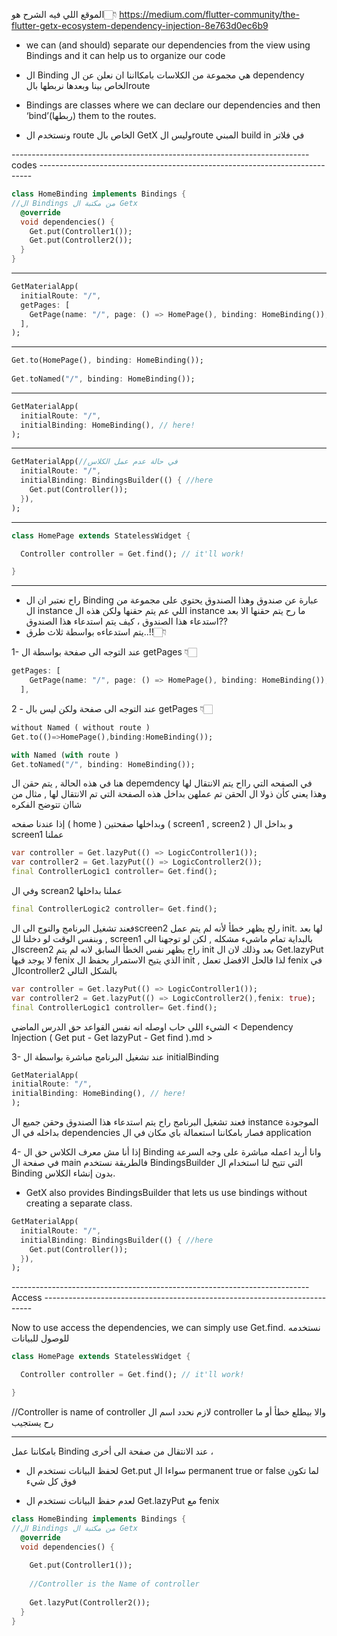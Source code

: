 الموقع اللي فيه الشرح هو👇🏻
https://medium.com/flutter-community/the-flutter-getx-ecosystem-dependency-injection-8e763d0ec6b9


- we can (and should) separate  our dependencies from the view using Bindings and it can help us to organize our code
 

-  ال Binding هي مجموعة من الكلاسات بامكااننا ان نعلن عن ال dependency الخاص بينا وبعدها نربطها بالroute

- Bindings are classes where we can declare our dependencies and then ‘bind’(ربطها) them to the routes.

- ونستخدم ال route الخاص بال GetX وليس الroute المبني build in في فلاتر

-------------------------------------------------------------------------- codes ----------------------------------------------------------------------------

```dart
class HomeBinding implements Bindings {
//ال Bindings من مكتبة ال Getx
  @override
  void dependencies() {
    Get.put(Controller1());
    Get.put(Controller2());
  }
}
```
_______________________

```dart
GetMaterialApp( 
  initialRoute: "/",
  getPages: [
    GetPage(name: "/", page: () => HomePage(), binding: HomeBinding()), // here!
  ],
);
```
__________________________

```dart
Get.to(HomePage(), binding: HomeBinding());
 
Get.toNamed("/", binding: HomeBinding()); 
```
_____________________________

```dart
GetMaterialApp(
  initialRoute: "/",
  initialBinding: HomeBinding(), // here!
);
```
____________________

```dart
GetMaterialApp(//في حالة عدم عمل الكلاس
  initialRoute: "/",
  initialBinding: BindingsBuilder(() { //here
    Get.put(Controller());
  }),
);
```

_____________________

```dart
class HomePage extends StatelessWidget {

  Controller controller = Get.find(); // it'll work!

}
```

___________________________

+ راح نعتبر ان ال Binding عبارة عن صندوق وهذا الصندوق يحتوي على مجموعة من ال instance اللي عم يتم حقنها ولكن هذه ال instance ما رح يتم حقنها الا بعد استدعاء هذا الصندوق ، كيف يتم استدعاء هذا الصندوق??
+ يتم استدعاءه بواسطة ثلاث طرق..!!👇🏻

1- عند التوجه الى صفحة بواسطة ال getPages 👇🏻

```dart
getPages: [
    GetPage(name: "/", page: () => HomePage(), binding: HomeBinding()), // here!
  ],
```


  2 - عند التوجه الى صفحة ولكن ليس بال getPages 👇🏻
  
```dart
without Named ( without route )
Get.to(()=>HomePage(),binding:HomeBinding());

with Named (with route )
Get.toNamed("/", binding: HomeBinding()); 
```
هنا في هذه الحالة , يتم حقن ال depemdency في الصفحه التي رااح يتم الانتقال لها وهذا يعني كأن ذولا ال الحقن تم عملهن بداخل هذه الصفحة التي تم الانتقال لها , مثال من شاان تتوضح الفكره

إذا عندنا صفحه ( home )  وبداخلها صفحتين ( screen1 , screen2 ) و بداخل ال screen1 عملنا
```dart
var controller = Get.lazyPut(() => LogicController1());
var controller2 = Get.lazyPut(() => LogicController2());
final ControllerLogic1 controller= Get.find(); 
```
وفي ال screan2 عملنا بداخلها 
```dart
final ControllerLogic2 controller= Get.find(); 
```
فعند تشغيل البرنامج والتوج الى الscreen2 رلح يظهر خطأ لأنه لم يتم عمل init. لها بعد , وبنفس الوقت لو دخلنا لل screen1 بالبداية تمام ماشيء مشكله , لكن لو توجهنا الى الscreen2 راح يظهر نفس الخطأ السابق لانه لم يتم init بعد وذلك لان ال Get.lazyPut لا يوجد فيها fenix الذي يتيح الاستمرار بحفظ ال init , لذا فالحل الافضل تعمل fenix في الcontroller2 بالشكل التالي
```dart
var controller = Get.lazyPut(() => LogicController1());
var controller2 = Get.lazyPut(() => LogicController2(),fenix: true);
final ControllerLogic1 controller= Get.find(); 
```
الشيء اللي حاب اوصله انه نفس القواعد حق الدرس الماضي < Dependency Injection ( Get put - Get lazyPut - Get find ).md >



  3- عند تشغيل البرنامج مباشرة بواسطة ال initialBinding
  
  ```dart
  GetMaterialApp(
  initialRoute: "/",
  initialBinding: HomeBinding(), // here!
);
```
فعند تشغيل البرنامج راح يتم استدعاء هذا الصندوق وحقن جميع ال instance الموجودة بداخله في ال dependencies فصار بامكاننا استعمالة باي مكان في ال application 


4- إذا أنا مش معرف الكلاس حق ال Binding وانا أريد اعمله مباشرة على وجه السرعة في صفحة ال main فالطريقة نستخدم BindingsBuilder التي تتيح لنا استخدام ال Binding بدون إنشاء الكلاس.

- GetX also provides BindingsBuilder that lets us use bindings without creating a separate class.

```dart
GetMaterialApp(
  initialRoute: "/",
  initialBinding: BindingsBuilder(() { //here
    Get.put(Controller());
  }),
);
```

-------------------------------------------------------------------------- Access ---------------------------------------------------------------------------



Now to use access the dependencies, we can simply use Get.find.
نستخدمه للوصول للبيانات
```dart
class HomePage extends StatelessWidget {

  Controller controller = Get.find(); // it'll work!

}
```
//Controller is name of controller 
لازم نحدد اسم ال controller والا بيطلع خطأ أو ما رح يستجيب

_____________________________________
بامكاننا عمل Binding عند الانتقال من صفحة الى أخرى ، 

- لحفظ البيانات نستخدم ال Get.put سواءا ال 
permanent true or false
لما تكون فوق كل شيء

- لعدم حفظ البيانات نستخدم ال Get.lazyPut مع fenix


```dart
class HomeBinding implements Bindings {
//ال Bindings من مكتبة ال Getx
  @override
  void dependencies() {
  
    Get.put(Controller1());
    
    //Controller is the Name of controller 
    
    Get.lazyPut(Controller2());
  }
}
```



